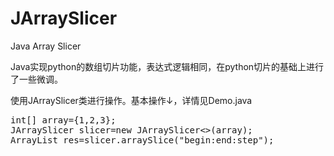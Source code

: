 # JArraySlicer
Java Array Slicer

Java实现python的数组切片功能，表达式逻辑相同，在python切片的基础上进行了一些微调。

使用JArraySlicer类进行操作。基本操作↓，详情见Demo.java
<pre>
int[] array={1,2,3};
JArraySlicer<Integer> slicer=new JArraySlicer<>(array);
ArrayList<Integer> res=slicer.arraySlice("begin:end:step");
</pre>

